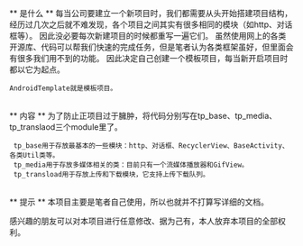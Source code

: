 
** 是什么 **
    每当公司要建立一个新项目时，我们都需要从头开始搭建项目结构，经历过几次之后就不难发现，各个项目之间其实有很多相同的模块（如http、对话框等）。
    因此没必要每次新建项目的时候都重写一遍它们。
    虽然使用网上的各类开源库、代码可以帮我们快速的完成任务，但是笔者认为各类框架虽好，但里面会有很多我们用不到的功能。
    因此决定自己创建一个模板项目，每当新开启项目时都以它为起点。

    AndroidTemplate就是模板项目。

<br>** 内容 **
  为了防止正项目过于臃肿，将代码分别写在tp_base、tp_media、tp_translaod三个module里了。

     tp_base用于存放最基本的一些模块：http、对话框、RecyclerView、BaseActivity、各类Util类等。
     tp_media用于存放多媒体相关的类：目前只有一个流媒体播放器和GifView。
     tp_transload用于存放上传和下载模块，它支持上传下载队列。

<br>** 提示 **
   本项目主要是笔者自己使用，所以也就并不打算写详细的文档。

   感兴趣的朋友可以对本项目进行任意修改、据为己有，本人放弃本项目的全部权利。